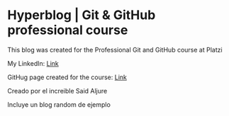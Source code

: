 # Hyperblog | Git & GitHub professional course

This blog was created for the Professional Git and GitHub course at Platzi

My LinkedIn: [Link](https://www.linkedin.com/in/webdeveloper-saljure/)

GitHug page created for the course: [Link](https://aljures.github.io/)

Creado por el increible Said Aljure 

Incluye un blog random de ejemplo